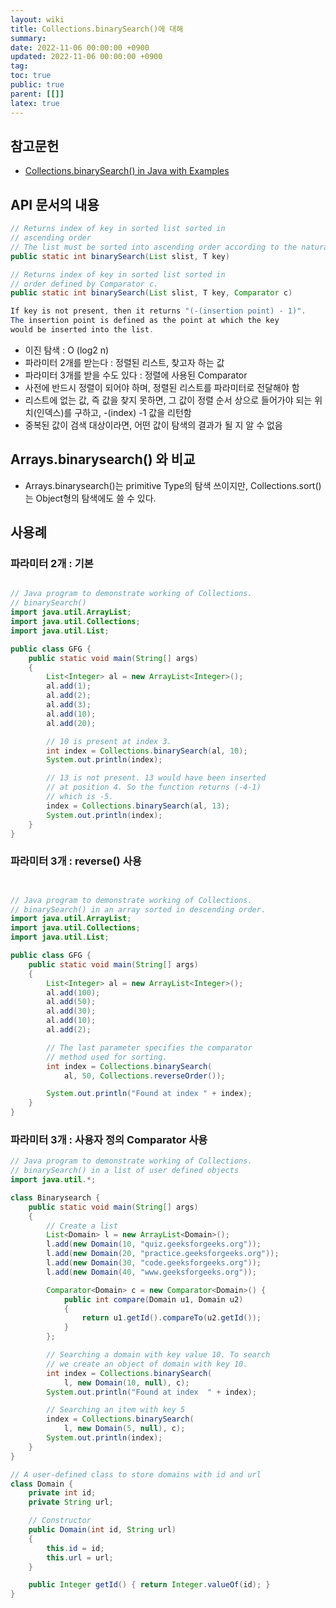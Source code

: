 ```yaml
---
layout: wiki
title: Collections.binarySearch()에 대해
summary:
date: 2022-11-06 00:00:00 +0900
updated: 2022-11-06 00:00:00 +0900
tag:
toc: true
public: true
parent: [[]]
latex: true
---
```


## 참고문헌

- [Collections.binarySearch() in Java with Examples
  ](https://www.geeksforgeeks.org/collections-binarysearch-java-examples/)

## API 문서의 내용

```java
// Returns index of key in sorted list sorted in
// ascending order
// The list must be sorted into ascending order according to the natural ordering of its elements (as by the sort(List) method) prior to making this call. If it is not sorted, the results are undefined. If the list contains multiple elements equal to the specified object, there is no guarantee which one will be found.
public static int binarySearch(List slist, T key)

// Returns index of key in sorted list sorted in
// order defined by Comparator c.
public static int binarySearch(List slist, T key, Comparator c)

If key is not present, then it returns "(-(insertion point) - 1)".
The insertion point is defined as the point at which the key
would be inserted into the list.
```

- 이진 탐색 : O (log2 n)
- 파라미터 2개를 받는다 : 정렬된 리스트, 찾고자 하는 값
- 파라미터 3개를 받을 수도 있다 : 정렬에 사용된 Comparator
- 사전에 반드시 정렬이 되어야 하며, 정렬된 리스트를 파라미터로 전달해야 함
- 리스트에 없는 값, 즉 값을 찾지 못하면, 그 값이 정렬 순서 상으로 들어가야 되는 위치(인덱스)를 구하고, -(index) -1 값을 리턴함
- 중복된 값이 검색 대상이라면, 어떤 값이 탐색의 결과가 될 지 알 수 없음

## Arrays.binarysearch() 와 비교

- Arrays.binarysearch()는 primitive Type의 탐색 쓰이지만, Collections.sort()는 Object형의 탐색에도 쓸 수 있다.

## 사용례

### 파라미터 2개 : 기본

```java

// Java program to demonstrate working of Collections.
// binarySearch()
import java.util.ArrayList;
import java.util.Collections;
import java.util.List;

public class GFG {
    public static void main(String[] args)
    {
        List<Integer> al = new ArrayList<Integer>();
        al.add(1);
        al.add(2);
        al.add(3);
        al.add(10);
        al.add(20);

        // 10 is present at index 3.
        int index = Collections.binarySearch(al, 10);
        System.out.println(index);

        // 13 is not present. 13 would have been inserted
        // at position 4. So the function returns (-4-1)
        // which is -5.
        index = Collections.binarySearch(al, 13);
        System.out.println(index);
    }
}

```

### 파라미터 3개 : reverse() 사용

```java


// Java program to demonstrate working of Collections.
// binarySearch() in an array sorted in descending order.
import java.util.ArrayList;
import java.util.Collections;
import java.util.List;

public class GFG {
    public static void main(String[] args)
    {
        List<Integer> al = new ArrayList<Integer>();
        al.add(100);
        al.add(50);
        al.add(30);
        al.add(10);
        al.add(2);

        // The last parameter specifies the comparator
        // method used for sorting.
        int index = Collections.binarySearch(
            al, 50, Collections.reverseOrder());

        System.out.println("Found at index " + index);
    }
}
```

### 파라미터 3개 : 사용자 정의 Comparator 사용

```java
// Java program to demonstrate working of Collections.
// binarySearch() in a list of user defined objects
import java.util.*;

class Binarysearch {
    public static void main(String[] args)
    {
        // Create a list
        List<Domain> l = new ArrayList<Domain>();
        l.add(new Domain(10, "quiz.geeksforgeeks.org"));
        l.add(new Domain(20, "practice.geeksforgeeks.org"));
        l.add(new Domain(30, "code.geeksforgeeks.org"));
        l.add(new Domain(40, "www.geeksforgeeks.org"));

        Comparator<Domain> c = new Comparator<Domain>() {
            public int compare(Domain u1, Domain u2)
            {
                return u1.getId().compareTo(u2.getId());
            }
        };

        // Searching a domain with key value 10. To search
        // we create an object of domain with key 10.
        int index = Collections.binarySearch(
            l, new Domain(10, null), c);
        System.out.println("Found at index  " + index);

        // Searching an item with key 5
        index = Collections.binarySearch(
            l, new Domain(5, null), c);
        System.out.println(index);
    }
}

// A user-defined class to store domains with id and url
class Domain {
    private int id;
    private String url;

    // Constructor
    public Domain(int id, String url)
    {
        this.id = id;
        this.url = url;
    }

    public Integer getId() { return Integer.valueOf(id); }
}

```
